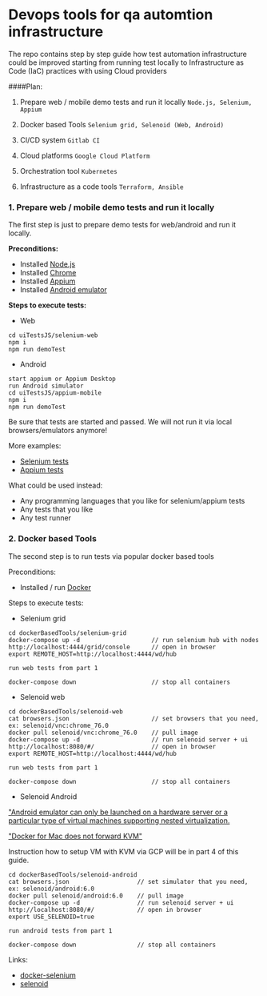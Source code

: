 Devops tools for qa automtion infrastructure
========
The repo contains step by step guide how test automation infrastructure could 
be improved starting from running test locally to Infrastructure as Code (IaC) practices with using Cloud providers

####Plan: 

1. Prepare web / mobile demo tests and run it locally ```Node.js, Selenium, Appium```

2. Docker based Tools ```Selenium grid, Selenoid (Web, Android)```

3. CI/CD system ```Gitlab CI```

4. Cloud platforms ```Google Cloud Platform```

5. Orchestration tool ```Kubernetes```

6. Infrastructure as a code tools ```Terraform, Ansible```

### 1. Prepare web / mobile demo tests and run it locally

The first step is just to prepare demo tests for web/android and run it locally.

**Preconditions:**
* Installed [Node.js](https://nodejs.org/en/)
* Installed [Chrome](https://www.google.com/intl/ru/chrome/)
* Installed [Appium](http://appium.io/docs/en/about-appium/getting-started/)
* Installed [Android emulator](https://developer.android.com/studio/run/emulator)

**Steps to execute tests:**
* Web
```
cd uiTestsJS/selenium-web
npm i
npm run demoTest
```
* Android
```
start appium or Appium Desktop
run Android simulator
cd uiTestsJS/appium-mobile
npm i
npm run demoTest
```


Be sure that tests are started and passed. We will not run it via local 
browsers/emulators anymore!

More examples:
* [Selenium tests](https://github.com/SeleniumHQ/selenium/tree/master/javascript/node/selenium-webdriver/example)
* [Appium tests](https://github.com/appium/appium/tree/master/sample-code/javascript-wd)

What could be used instead:
* Any programming languages that you like for selenium/appium tests
* Any tests that you like
* Any test runner 

### 2. Docker based Tools

The second step is to run tests via popular docker based tools 

Preconditions:
* Installed / run [Docker](https://www.docker.com)

Steps to execute tests:
* Selenium grid
```
cd dockerBasedTools/selenium-grid
docker-compose up -d                    // run selenium hub with nodes
http://localhost:4444/grid/console      // open in browser
export REMOTE_HOST=http://localhost:4444/wd/hub

run web tests from part 1

docker-compose down                     // stop all containers
```
* Selenoid web
```
cd dockerBasedTools/selenoid-web
cat browsers.json                       // set browsers that you need, ex: selenoid/vnc:chrome_76.0
docker pull selenoid/vnc:chrome_76.0    // pull image  
docker-compose up -d                    // run selenoid server + ui
http://localhost:8080/#/                // open in browser
export REMOTE_HOST=http://localhost:4444/wd/hub

run web tests from part 1

docker-compose down                     // stop all containers
```

* Selenoid Android 

["Android emulator can only be launched on a hardware 
server or a particular type of virtual machines supporting nested 
virtualization.](https://medium.com/@aandryashin/selenium-more-android-sweets-3839148d1bac)

["Docker for Mac does not forward KVM"](https://github.com/aerokube/selenoid/issues/687)

Instruction how to setup VM with KVM via GCP will be in part 4 of this guide.
```
cd dockerBasedTools/selenoid-android
cat browsers.json                   // set simulator that you need, ex: selenoid/android:6.0
docker pull selenoid/android:6.0    // pull image  
docker-compose up -d                // run selenoid server + ui
http://localhost:8080/#/            // open in browser
export USE_SELENOID=true

run android tests from part 1

docker-compose down                 // stop all containers
```

Links:
* [docker-selenium](https://github.com/SeleniumHQ/docker-selenium)
* [selenoid](https://github.com/aerokube/selenoid)